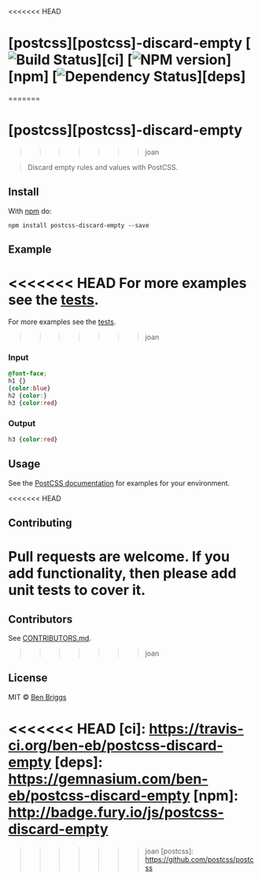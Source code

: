 <<<<<<< HEAD
# [postcss][postcss]-discard-empty [![Build Status](https://travis-ci.org/ben-eb/postcss-discard-empty.svg?branch=master)][ci] [![NPM version](https://badge.fury.io/js/postcss-discard-empty.svg)][npm] [![Dependency Status](https://gemnasium.com/ben-eb/postcss-discard-empty.svg)][deps]
=======
# [postcss][postcss]-discard-empty
>>>>>>> joan

> Discard empty rules and values with PostCSS.

## Install

With [npm](https://npmjs.org/package/postcss-discard-empty) do:

```
npm install postcss-discard-empty --save
```

## Example

<<<<<<< HEAD
For more examples see the [tests](test.js).
=======
For more examples see the [tests](src/__tests__/index.js).
>>>>>>> joan

### Input

```css
@font-face;
h1 {}
{color:blue}
h2 {color:}
h3 {color:red}
```

### Output

```css
h3 {color:red}
```

## Usage

See the [PostCSS documentation](https://github.com/postcss/postcss#usage) for
examples for your environment.

<<<<<<< HEAD
## Contributing

Pull requests are welcome. If you add functionality, then please add unit tests
to cover it.
=======

## Contributors

See [CONTRIBUTORS.md](https://github.com/cssnano/cssnano/blob/master/CONTRIBUTORS.md).

>>>>>>> joan

## License

MIT © [Ben Briggs](http://beneb.info)

<<<<<<< HEAD
[ci]:      https://travis-ci.org/ben-eb/postcss-discard-empty
[deps]:    https://gemnasium.com/ben-eb/postcss-discard-empty
[npm]:     http://badge.fury.io/js/postcss-discard-empty
=======

>>>>>>> joan
[postcss]: https://github.com/postcss/postcss
